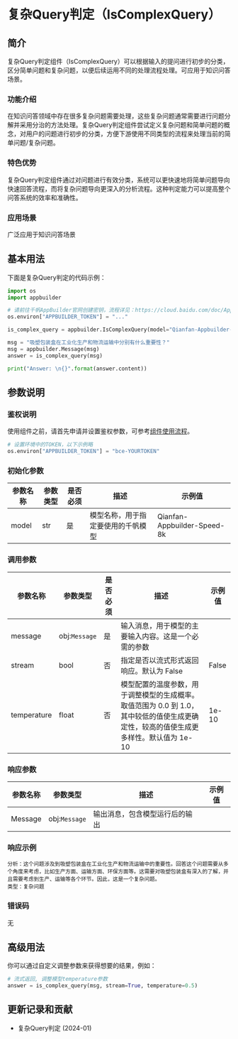 # 复杂Query判定（IsComplexQuery）

## 简介
复杂Query判定组件（IsComplexQuery）可以根据输入的提问进行初步的分类，区分简单问题和复杂问题，以便后续运用不同的处理流程处理。可应用于知识问答场景。

### 功能介绍
在知识问答领域中存在很多复杂问题需要处理，这些复杂问题通常需要进行问题分解并采用分治的方法处理。复杂Query判定组件尝试定义复杂问题和简单问题的概念，对用户的问题进行初步的分类，方便下游使用不同类型的流程来处理当前的简单问题/复杂问题。

### 特色优势
复杂Query判定组件通过对问题进行有效分类，系统可以更快速地将简单问题导向快速回答流程，而将复杂问题导向更深入的分析流程。这种判定能力可以提高整个问答系统的效率和准确性。

### 应用场景
广泛应用于知识问答场景

## 基本用法
下面是复杂Query判定的代码示例：
```python
import os
import appbuilder

# 请前往千帆AppBuilder官网创建密钥，流程详见：https://cloud.baidu.com/doc/AppBuilder/s/Olq6grrt6#1%E3%80%81%E5%88%9B%E5%BB%BA%E5%AF%86%E9%92%A5
os.environ["APPBUILDER_TOKEN"] = "..."

is_complex_query = appbuilder.IsComplexQuery(model="Qianfan-Appbuilder-Speed-8k")

msg = "吸塑包装盒在工业化生产和物流运输中分别有什么重要性？"
msg = appbuilder.Message(msg)
answer = is_complex_query(msg)

print("Answer: \n{}".format(answer.content))
```

## 参数说明

### 鉴权说明
使用组件之前，请首先申请并设置鉴权参数，可参考[组件使用流程](https://cloud.baidu.com/doc/AppBuilder/s/Olq6grrt6#1%E3%80%81%E5%88%9B%E5%BB%BA%E5%AF%86%E9%92%A5)。
```python
# 设置环境中的TOKEN，以下示例略
os.environ["APPBUILDER_TOKEN"] = "bce-YOURTOKEN"
```

### 初始化参数
|参数名称 |参数类型 |是否必须 |描述 |示例值|
|--------|--------|--------|----|------|
|model |str  |是 |模型名称，用于指定要使用的千帆模型|Qianfan-Appbuilder-Speed-8k|

### 调用参数
|参数名称 |参数类型 |是否必须 |描述 |示例值|
|--------|--------|--------|----|------|
|message |obj:`Message`|是 |输入消息，用于模型的主要输入内容。这是一个必需的参数| |
|stream|bool|否 |指定是否以流式形式返回响应。默认为 False|False|
|temperature|float|否 |模型配置的温度参数，用于调整模型的生成概率。取值范围为 0.0 到 1.0，其中较低的值使生成更确定性，较高的值使生成更多样性。默认值为 1e-10|1e-10|

### 响应参数
|参数名称 |参数类型 |描述 |示例值|
|--------|--------|----|------|
|Message |obj:`Message` |输出消息，包含模型运行后的输出| |

### 响应示例
```text
分析：这个问题涉及到吸塑包装盒在工业化生产和物流运输中的重要性。回答这个问题需要从多个角度来考虑，比如生产方面、运输方面、环保方面等。这需要对吸塑包装盒有深入的了解，并且需要考虑到生产、运输等各个环节。因此，这是一个复杂问题。
类型：复杂问题
```

### 错误码
无

## 高级用法
你可以通过自定义调整参数来获得想要的结果，例如：
```python
# 流式返回, 调整模型temperature参数
answer = is_complex_query(msg, stream=True, temperature=0.5)
```

## 更新记录和贡献
* 复杂Query判定 (2024-01)
